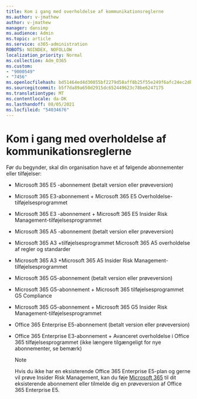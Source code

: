 ```yaml
---
title: Kom i gang med overholdelse af kommunikationsreglerne
ms.author: v-jmathew
author: v-jmathew
manager: dansimp
ms.audience: Admin
ms.topic: article
ms.service: o365-administration
ROBOTS: NOINDEX, NOFOLLOW
localization_priority: Normal
ms.collection: Adm_O365
ms.custom:
- "9000549"
- "7456"
ms.openlocfilehash: bd51464ed4d30055bf2279d58aff8b25f55e249f6afc24ec2db227a1e9bdfbad
ms.sourcegitcommit: b5f7da89a650d2915dc652449623c78be6247175
ms.translationtype: MT
ms.contentlocale: da-DK
ms.lasthandoff: 08/05/2021
ms.locfileid: "54034676"
---
```

# <a name="get-started-with-communication-compliance"></a>Kom i gang med overholdelse af kommunikationsreglerne

Før du begynder, skal din organisation have et af følgende abonnementer eller tilføjelser:

* Microsoft 365 E5 -abonnement (betalt version eller prøveversion)
* Microsoft 365 E3-abonnement + Microsoft 365 E5 Overholdelse-tilføjelsesprogrammet
* Microsoft 365 E3 -abonnement + Microsoft 365 E5 Insider Risk Management-tilføjelsesprogrammet
* Microsoft 365 A5 -abonnement (betalt version eller prøveversion)
* Microsoft 365 A3 +tilføjelsesprogrammet Microsoft 365 A5 overholdelse af regler og standarder
* Microsoft 365 A3 +Microsoft 365 A5 Insider Risk Management-tilføjelsesprogrammet
* Microsoft 365 G5-abonnement (betalt version eller prøveversion)
* Microsoft 365 G5-abonnement + Microsoft 365 tilføjelsesprogrammet G5 Compliance
* Microsoft 365 G5-abonnement + Microsoft 365 G5 Insider Risk Management-tilføjelsesprogrammet
* Office 365 Enterprise E5-abonnement (betalt version eller prøveversion)
* Office 365 Enterprise E3-abonnement + Avanceret overholdelse i Office 365 tilføjelsesprogrammet (ikke længere tilgængeligt for nye abonnementer, se bemærk)

    > [!NOTE]
    > Hvis du ikke har en eksisterende Office 365 Enterprise E5-plan og gerne vil prøve Insider Risk Management, kan du føje [Microsoft 365](https://go.microsoft.com/fwlink/?linkid=2130508) til dit eksisterende abonnement eller tilmelde dig en prøveversion af Office 365 Enterprise E5.
